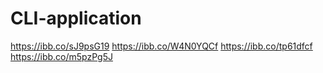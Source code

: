 # CLI-application

https://ibb.co/sJ9psG19
https://ibb.co/W4N0YQCf
https://ibb.co/tp61dfcf
https://ibb.co/m5pzPg5J